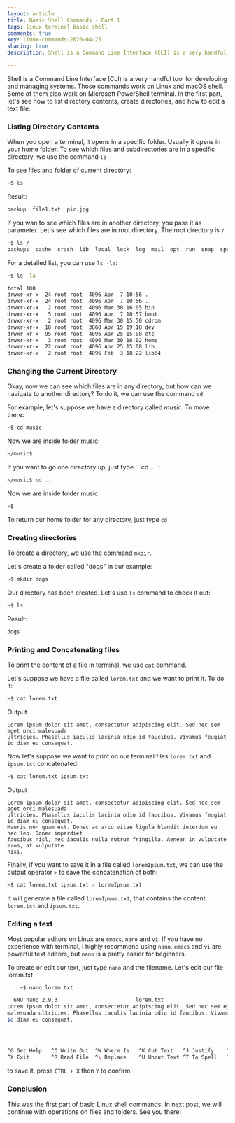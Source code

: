 ```yaml
---
layout: article
title: Basic Shell Commands - Part 1
tags: linux terminal basic shell
comments: true
key: linux-commands-2020-04-25
sharing: true
description: Shell is a Command Line Interface (CLI) is a very handful tool for developing and managing systems. Those commands work on Linux and macOS shell. Some of them also work on Microsoft PowerShell terminal. In the first part, let's see how to list directory contents, create directories, and how to edit a text file.

---
```




Shell is a Command Line Interface (CLI) is a very handful tool for developing and managing systems. Those commands work on Linux and macOS shell. Some of them also work on Microsoft PowerShell terminal. In the first part, let's see how to list directory contents, create directories, and how to edit a text file.

### Listing Directory Contents

When you open a terminal, it opens in a specific folder. Usually it opens in your home folder. To see which files and subdirectories are in a specific directory, we use the command ```ls```

To see files and folder of current directory:
```bash
~$ ls 
```
Result:
```bash
backup  file1.txt  pic.jpg
```


If you wan to see which files are in another directory, you pass it as parameter. Let's see which files are in root directory. The root directory is ```/```

```bash
~$ ls /
backups  cache  crash  lib  local  lock  log  mail  opt  run  snap  spool  tmp
```

For a detailed list, you can use ```ls -la```:

```bash
~$ ls -la
```
```bash
total 100
drwxr-xr-x  24 root root  4096 Apr  7 10:56 .
drwxr-xr-x  24 root root  4096 Apr  7 10:56 ..
drwxr-xr-x   2 root root  4096 Mar 30 16:05 bin
drwxr-xr-x   5 root root  4096 Apr  7 10:57 boot
drwxr-xr-x   2 root root  4096 Mar 30 15:50 cdrom
drwxr-xr-x  18 root root  3860 Apr 15 19:18 dev
drwxr-xr-x  95 root root  4096 Apr 25 15:08 etc
drwxr-xr-x   3 root root  4096 Mar 30 16:02 home
drwxr-xr-x  22 root root  4096 Apr 25 15:08 lib
drwxr-xr-x   2 root root  4096 Feb  3 18:22 lib64
```


	
### Changing the Current Directory

Okay, now we can see which files are in any directory, but how can we navigate to another directory? To do it, we can use the command ```cd```

For example, let's suppose we have a directory called *music*. To move there:
```bash
~$ cd music
```
Now we are inside folder music:
```bash
~/music$
```

If you want to go one directory up, just type ```cd ..``:
```bash
~/music$ cd ..
```
Now we are inside folder music:
```bash
~$
```
To return our home folder for any directory, just type ```cd```
	
### Creating directories

To create a directory, we use the command ```mkdir```.

Let's create a folder called "dogs" in our example:

```bash
~$ mkdir dogs
```
Our directory has been created. Let's use ```ls``` command to check it out: 
```bash
~$ ls
```
Result:
```bash
dogs
```

### Printing and Concatenating files

To print the content of a file in terminal, we use ```cat``` command. 

Let's suppose we have a file called ```lorem.txt``` and we want to print it. To do it:
```bash
~$ cat lorem.txt
```
Output
```
Lorem ipsum dolor sit amet, consectetur adipiscing elit. Sed nec sem eget orci malesuada
ultricies. Phasellus iaculis lacinia odio id faucibus. Vivamus feugiat id diam eu consequat.  
```

Now let's suppose we want to print on our terminal files ```lorem.txt``` and ```ipsum.txt``` concatenated:
```bash
~$ cat lorem.txt ipsum.txt
```
Output
```
Lorem ipsum dolor sit amet, consectetur adipiscing elit. Sed nec sem eget orci malesuada
ultricies. Phasellus iaculis lacinia odio id faucibus. Vivamus feugiat id diam eu consequat.
Mauris non quam est. Donec ac arcu vitae ligula blandit interdum eu nec leo. Donec imperdiet
faucibus nisl, nec iaculis nulla rutrum fringilla. Aenean in vulputate eros, at vulputate
nisi.
```

Finally, if you want to save it in a file called ```loremIpsum.txt```, we can use the output operator ```>``` to save the concatenation of both:

```bash
~$ cat lorem.txt ipsum.txt > loremIpsum.txt
```
It will generate a file called ```loremIpsum.txt```, that contains the content ```lorem.txt``` and ```ipsum.txt```.

	
### Editing a text

Most popular editors on Linux are ```emacs```, ```nano``` and ```vi```. If you have no experience with terminal, I highly recommend using ```nano```. ```emacs``` and ```vi``` are powerful text editors, but ```nano``` is a pretty easier for beginners.

To create or edit our text, just type ```nano``` and the filename. Let's edit our file lorem.txt

```shell
	~$ nano lorem.txt
```
```bash
  GNU nano 2.9.3                         lorem.txt                                    
Lorem ipsum dolor sit amet, consectetur adipiscing elit. Sed nec sem eget orci
malesuada ultricies. Phasellus iaculis lacinia odio id faucibus. Vivamus feugiat 
id diam eu consequat.  



                                                                                      
^G Get Help   ^O Write Out  ^W Where Is   ^K Cut Text   ^J Justify    ^C Cur Pos
^X Exit       ^R Read File  ^\ Replace    ^U Uncut Text ^T To Spell   ^_ Go To Line
```

to save it, press ```CTRL + X``` then ```Y``` to confirm.

### Conclusion

This was the first part of basic Linux shell commands. In next post, we will continue with  operations on files and folders. See you there!